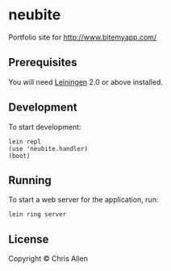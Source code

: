# neubite

Portfolio site for http://www.bitemyapp.com/

## Prerequisites

You will need [Leiningen][1] 2.0 or above installed.

[1]: https://github.com/technomancy/leiningen

## Development

To start development:

```
lein repl
(use 'neubite.handler)
(boot)
```

## Running

To start a web server for the application, run:

    lein ring server

## License

Copyright © Chris Allen
